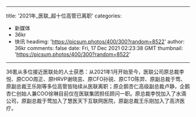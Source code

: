 
---
title: '2021年_医联_超十位高管已离职'
categories: 
 - 新媒体
 - 36kr
 - 快讯
headimg: 'https://picsum.photos/400/300?random=8522'
author: 36kr
comments: false
date: Fri, 17 Dec 2021 02:23:38 GMT
thumbnail: 'https://picsum.photos/400/300?random=8522'
---

<div>   
36氪从多位接近医联处的人士获悉：从2021年1月开始至今，医联公司原总裁李悦、原COO周正、原HRVP谢晓茁、原CFO孙锐、原CTO陈羿、原副总裁于莺、原副总裁王乐刚等多位高管皆陆续从医联离职；原企鹅杏仁高级副总裁卢静，企鹅杏仁创始人兼COO徐琳目前仅在医联集团担任顾问一职。原总裁李悦加入了水滴公司，原副总裁于莺加入了慧医天下互联网医院，原副总裁王乐刚加入了高济医疗。  
</div>
            